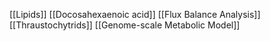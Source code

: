 [[Lipids]]
[[Docosahexaenoic acid]]
[[Flux Balance Analysis]]
[[Thraustochytrids]]
[[Genome-scale Metabolic Model]]
